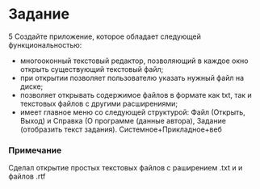 # Задание 
5	Создайте приложение, которое обладает следующей функциональностью:
+	многооконный текстовый редактор, позволяющий в каждое окно открыть существующий текстовый файл;
+	при открытии позволяет пользователю указать нужный файл на диске;
+	позволяет открывать содержимое файлов в формате как txt, так и текстовых файлов с другими расширениями;
+	имеет главное меню со следующей структурой: Файл (Открыть, Выход) и Справка (О программе (данные автора), Задание (отобразить текст задания).	Системное+Прикладное+веб

### Примечание 
Сделал открытие простых текстовых файлов с раширением .txt и и файлов .rtf 
